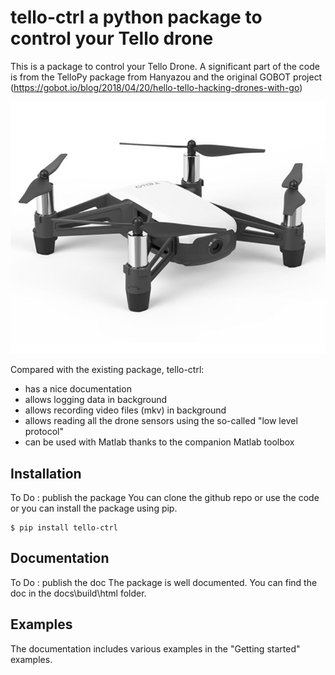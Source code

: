 # tello-ctrl a python package to control your Tello drone

This is a package to control your Tello Drone. A significant part of the code is from the TelloPy package 
from Hanyazou and the original GOBOT project (https://gobot.io/blog/2018/04/20/hello-tello-hacking-drones-with-go)

![photo](images/telloDrone.jpg)

Compared with the existing package, tello-ctrl:
+ has a nice documentation
+ allows logging data in background
+ allows recording video files (mkv) in background
+ allows reading all the drone sensors using the so-called "low level protocol"
+ can be used with Matlab thanks to the companion Matlab toolbox

## Installation
To Do : publish the package
You can clone the github repo or use the code or you can install the package using pip.

```
$ pip install tello-ctrl
```

## Documentation
To Do : publish the doc
The package is well documented. You can find the doc in the docs\build\html folder.

## Examples
The documentation includes various examples in the "Getting started" examples.
